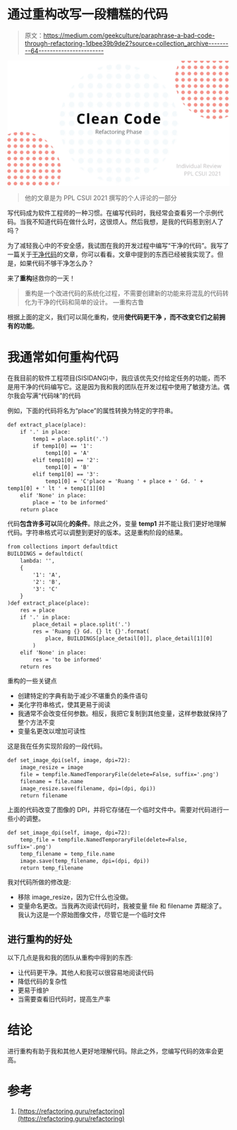 # 通过重构改写一段糟糕的代码

> 原文：<https://medium.com/geekculture/paraphrase-a-bad-code-through-refactoring-1dbee39b9de2?source=collection_archive---------64----------------------->

![](img/165b4d515600e411f33cc22ceaac1b65.png)

> 他的文章是为 PPL CSUI 2021 撰写的个人评论的一部分

写代码成为软件工程师的一种习惯。在编写代码时，我经常会查看另一个示例代码。当我不知道代码在做什么时，这很烦人。然后我想，是我的代码惹到别人了吗？

为了减轻我心中的不安全感，我试图在我的开发过程中编写“干净的代码”。我写了一篇关于[干净代码](/geekculture/how-i-clean-my-code-90d1f0ea0175)的文章，你可以看看。文章中提到的东西已经被我实现了。但是，如果代码不够干净怎么办？

来了**重构**拯救你的一天！

> 重构是一个改进代码的系统化过程，不需要创建新的功能来将混乱的代码转化为干净的代码和简单的设计。
> —重构古鲁

根据上面的定义，我们可以简化重构，使用**使代码更干净** **，而不改变它们之前拥有的功能**。

# 我通常如何重构代码

在我目前的软件工程项目(SISIDANG)中，我应该优先交付给定任务的功能，而不是用干净的代码编写它。这是因为我和我的团队在开发过程中使用了敏捷方法。偶尔我会写满“代码味”的代码

例如，下面的代码将名为“place”的属性转换为特定的字符串。

```
def extract_place(place):
    if '.' in place:
        temp1 = place.split('.')
        if temp1[0] == '1':
            temp1[0] = 'A'
        elif temp1[0] == '2':
            temp1[0] = 'B'
        elif temp1[0] == '3':
            temp1[0] = 'C'place = 'Ruang ' + place + ' Gd. ' + temp1[0] + ' lt ' + temp1[1][0]
    elif 'None' in place:
        place = 'to be informed'
    return place
```

代码**包含许多可以**简化**的条件**。除此之外，变量 **temp1** 并不能让我们更好地理解代码。字符串格式可以调整到更好的版本。这是重构阶段的结果。

```
from collections import defaultdict
BUILDINGS = defaultdict(
    lambda: '',
    {
        '1': 'A',
        '2': 'B',
        '3': 'C'
    }
)def extract_place(place):
    res = place
    if '.' in place:
        place_detail = place.split('.')
        res = 'Ruang {} Gd. {} lt {}'.format(
            place, BUILDINGS[place_detail[0]], place_detail[1][0]
        )
    elif 'None' in place:
        res = 'to be informed'
    return res
```

重构的一些关键点

*   创建特定的字典有助于减少不堪重负的条件语句
*   美化字符串格式，使其更易于阅读
*   我通常不会改变任何参数。相反，我把它复制到其他变量，这样参数就保持了整个方法不变
*   变量名更改以增加可读性

这是我在任务实现阶段的一段代码。

```
def set_image_dpi(self, image, dpi=72):
    image_resize = image
    file = tempfile.NamedTemporaryFile(delete=False, suffix='.png')
    filename = file.name
    image_resize.save(filename, dpi=(dpi, dpi))
    return filename
```

上面的代码改变了图像的 DPI，并将它存储在一个临时文件中。需要对代码进行一些小的调整。

```
def set_image_dpi(self, image, dpi=72):
    temp_file = tempfile.NamedTemporaryFile(delete=False, suffix='.png')
    temp_filename = temp_file.name
    image.save(temp_filename, dpi=(dpi, dpi))
    return temp_filename
```

我对代码所做的修改是:

*   移除 image_resize，因为它什么也没做。
*   变量命名更改。当我再次阅读代码时，我被变量 file 和 filename 弄糊涂了。我认为这是一个原始图像文件，尽管它是一个临时文件

## 进行重构的好处

以下几点是我和我的团队从重构中得到的东西:

*   让代码更干净。其他人和我可以很容易地阅读代码
*   降低代码的复杂性
*   更易于维护
*   当需要查看旧代码时，提高生产率

# 结论

进行重构有助于我和其他人更好地理解代码。除此之外，您编写代码的效率会更高。

# 参考

1.  [https://refactoring.guru/refactoring](https://refactoring.guru/refactoring)